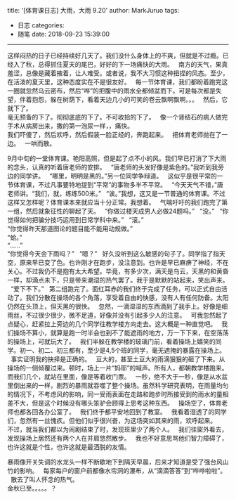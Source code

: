 title: '[体育课日志] 大雨，大雨 9.20'
author: MarkJuruo
tags:
  - 日志
categories:
  - 随笔
date: 2018-09-23 15:39:00
---

这样闷热的日子已经持续好几天了。我们没什么身体上的不爽，但就是不过瘾。已经入了秋，总得抓住夏天的尾巴，好好的下一场痛快的大雨。  
南方的天气，果真羞涩，总像是藏着掖着，让人难受。或者说，我不大习惯这种扭捏的风态。至少，在活泼的夏天里，这种态度实在不是很友好。  
每一节体育课，我们都盼着跑完这一圈就忽然乌云密布，然后“哗”的把腹中的雨水全都倾盆而下。可是每次都是失望，伴着抱怨，躲在树荫下，看着天边几小的可笑的卷云飘啊飘啊。。。  
然后，它就下了。  
毫无预备的下了。彻彻底底的下了。不可收拾的下了。  
像一个肾结石的病人做完手术从病房出来，撒的第一泡尿一样，，痛快。<!--more-->  
我们吓傻了，然后欢呼，然后假装一脸正经的，奔跑起来。  
把体育老师抛在了一边。  
一哄而散。

9月中旬的一堂体育课。艳阳高照，但是起了点不小的风。我们早已打消了下大雨的念头，认真的听着唐老师的安排。  
“唐老师的头发好像是紫色的。”我听到我旁边的同学讲。  
“哪里，明明是黑的。”另一位同学争辩道。  
这似乎是很平常的一节体育课，不过凡事要特地提到“平常”的事物多半不平常。  
“今天天气不错，”唐老师讲。“我们，就，练练500米。”  
“诶。”我想，这又是一节普通的体育课。不过这样又怎样呢？体育课本来就应当十分正常。我想着。  
气喘吁吁的我们跑完了第一组，然后就象征性的聊起了天。  
“你做过楼天成男人必做24题吗。”  
“没。”  
“你觉得如何把骗分技巧运用到日常学科中来。”  
“滚。”  
“你觉得昨天那道图论的题目能不能用动规做。”  
“蛤。”  
“......”  
“你觉得今天会下雨吗？”   
“嗯？”  
好久没听到这么敏感的句子了。同学指了指天空，原来早已变了色。也许刚才在跑步，没注意到。也许是早已麻痹了神经，不在关心。不过我仍不是抱有太大希望。毕竟，有多少次，满天是乌云，天黑的和黄昏一样，却滴点未下，只是带来潮湿的热气罢了。我于是默默的站起来，笑出声来。  
“爱下不下。”  
第二组跑完了。面红耳赤的我们终于完成了任务，可以正式自由活动了。我们分散在操场的各个角落，享受着自由的快感，没有人有任何防备。太阳仍然在头顶上，但天黑的很快。  
忽然，一滴湿湿的东西滴到了我手上。好像是细雨丝，不过很少很少，微不足道，好像并没有引起多少人的注意。  
可我忽然起了点疑心，赶紧拉上旁边的几个同学往教学楼方向走去。这大概是一种直觉吧。  
我们操场不算小，就算是跑一时半会也到不了能遮雨的地方，万一下下来，在空荡荡的操场上，可就玩大了。  
我们半躲在教学楼的玻璃门前，看着操场上嬉笑的同学。初一、初二、初三都有，至少是4,5个班的同学，毫无遮掩的暴露在操场上。  
事实证明我的抉择是正确的。  
豆大的，甚至土豆大的雨滴狠狠的砸了下来。从操场的一侧倾覆过来。顿时，场上一片“妈耶”的喊声。所有人，都朝教学楼跑来。而我们几个，就站在里面，像是等着收门票。  
一秒，绝不大于一秒，像是从水盆里倒出来的一样，剧烈的暴雨就吞噬了整个操场。虽然科学研究表明，在雨量均匀的情况下，不考虑风的影响，同一受雨表面在走路和跑步时所接受到的雨水的量相差不大，但是这个时候没有哪头笨驴会顾得上思考这种东西。  
操场空了，体育老师也都各回各办公室了。  
我们终于都平安地回到了教室。  
我看着湿透了的同学们，忽然有一丝愧疚。但他们似乎很兴奋，为这场突如其来的雨，欢呼起来。  
不过，就当我们都以为闹剧结束了时，发现班里少了两个人。  
我们往窗外看去，发现操场上居然还有两个人在并肩悠然散步。  
我也不好意思骂他们智力障碍了，也许这就是个性，也许这就是最洒脱的友情。

暴雨像开关失调的水龙头一样不断歇地下到隔天早晨，后来才知道是受了强台风山竹的影响。  
每家每户的窗户前都像水帘洞的瀑布，从“滴滴答答”到“哗哗啦啦”。  
散去了叫人怀念的热气。  
金秋已至。。。。。？